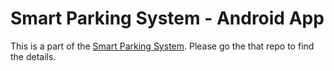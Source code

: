 # Smart Parking System - Android App

This is a part of the [Smart Parking System](https://github.com/swetabehera04/Smart_Parking_System). Please go the that repo to find the details.
